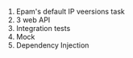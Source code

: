 1. Epam's default IP veersions task
2. 3 web API
3. Integration tests
4. Mock
5. Dependency Injection
